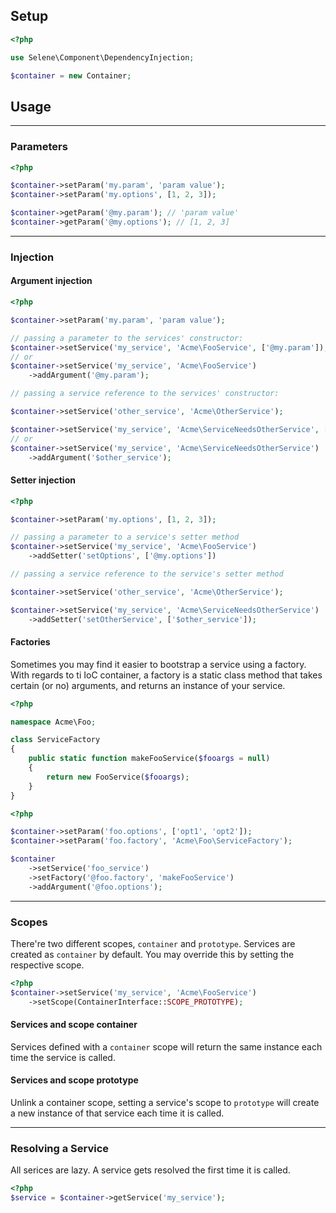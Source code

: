 ## Setup

```php
<?php

use Selene\Component\DependencyInjection;

$container = new Container;
```

## Usage

---------

### Parameters

```php
<?php

$container->setParam('my.param', 'param value');
$container->setParam('my.options', [1, 2, 3]);

$container->getParam('@my.param'); // 'param value'
$container->getParam('@my.options'); // [1, 2, 3]
```                                               

---------

### Injection

#### Argument injection

```php
<?php

$container->setParam('my.param', 'param value');

// passing a parameter to the services' constructor:
$container->setService('my_service', 'Acme\FooService', ['@my.param']);
// or
$container->setService('my_service', 'Acme\FooService')
	->addArgument('@my.param');

// passing a service reference to the services' constructor:

$container->setService('other_service', 'Acme\OtherService');

$container->setService('my_service', 'Acme\ServiceNeedsOtherService', ['$other_service']);
// or
$container->setService('my_service', 'Acme\ServiceNeedsOtherService')
	->addArgument('$other_service');

```                                               
#### Setter injection

```php
<?php

$container->setParam('my.options', [1, 2, 3]);

// passing a parameter to a service's setter method
$container->setService('my_service', 'Acme\FooService')
	->addSetter('setOptions', ['@my.options'])

// passing a service reference to the service's setter method

$container->setService('other_service', 'Acme\OtherService');

$container->setService('my_service', 'Acme\ServiceNeedsOtherService')
	->addSetter('setOtherService', ['$other_service']);
```                                               
#### Factories

Sometimes you may find it easier to bootstrap a service using a factory. 
With regards to ti IoC container, a factory is a static class method that takes
certain (or no) arguments, and returns an instance of your service.

```php
<?php

namespace Acme\Foo;

class ServiceFactory
{
	public static function makeFooService($fooargs = null)
	{
		return new FooService($fooargs);
	}
}

```

```php
<?php

$container->setParam('foo.options', ['opt1', 'opt2']);
$container->setParam('foo.factory', 'Acme\Foo\ServiceFactory');

$container
	->setService('foo_service')
	->setFactory('@foo.factory', 'makeFooService')
	->addArgument('@foo.options');

```

---------

### Scopes

There're two different scopes, `container` and `prototype`. Services are
created as `container` by default. You may override this by setting the
respective scope. 

```php
<?php
$container->setService('my_service', 'Acme\FooService')
	->setScope(ContainerInterface::SCOPE_PROTOTYPE);
```

#### Services and scope container

Services defined with a `container` scope will return the same instance each time
the service is called.

#### Services and scope prototype

Unlink a container scope, setting a service's scope to `prototype` will create a new instance of that
service each time it is called. 

---------

### Resolving a Service

All serices are lazy. A service gets resolved the first time it is called. 

```php
<?php
$service = $container->getService('my_service');
```
